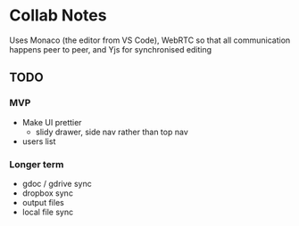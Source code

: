 Collab Notes
============

Uses Monaco (the editor from VS Code), WebRTC so that all communication happens peer to peer, and Yjs for synchronised editing

TODO
----
### MVP
- Make UI prettier
  - slidy drawer, side nav rather than top nav
- users list

### Longer term
- gdoc / gdrive sync
- dropbox sync
- output files
- local file sync
